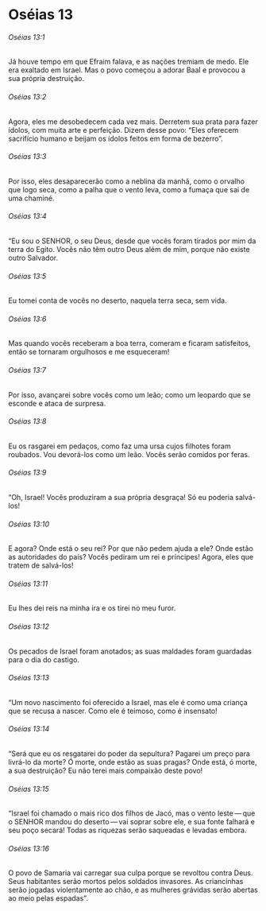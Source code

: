 # Oséias 13

###### Oséias 13:1

Já houve tempo em que Efraim falava, e as nações tremiam de medo. Ele era exaltado em Israel. Mas o povo começou a adorar Baal e provocou a sua própria destruição.

###### Oséias 13:2

Agora, eles me desobedecem cada vez mais. Derretem sua prata para fazer ídolos, com muita arte e perfeição. Dizem desse povo: “Eles oferecem sacrifício humano e beijam os ídolos feitos em forma de bezerro”.

###### Oséias 13:3

Por isso, eles desaparecerão como a neblina da manhã, como o orvalho que logo seca, como a palha que o vento leva, como a fumaça que sai de uma chaminé.

###### Oséias 13:4

“Eu sou o SENHOR, o seu Deus, desde que vocês foram tirados por mim da terra do Egito. Vocês não têm outro Deus além de mim, porque não existe outro Salvador.

###### Oséias 13:5

Eu tomei conta de vocês no deserto, naquela terra seca, sem vida.

###### Oséias 13:6

Mas quando vocês receberam a boa terra, comeram e ficaram satisfeitos, então se tornaram orgulhosos e me esqueceram!

###### Oséias 13:7

Por isso, avançarei sobre vocês como um leão; como um leopardo que se esconde e ataca de surpresa.

###### Oséias 13:8

Eu os rasgarei em pedaços, como faz uma ursa cujos filhotes foram roubados. Vou devorá-los como um leão. Vocês serão comidos por feras.

###### Oséias 13:9

“Oh, Israel! Vocês produziram a sua própria desgraça! Só eu poderia salvá-los!

###### Oséias 13:10

E agora? Onde está o seu rei? Por que não pedem ajuda a ele? Onde estão as autoridades do país? Vocês pediram um rei e príncipes! Agora, eles que tratem de salvá-los!

###### Oséias 13:11

Eu lhes dei reis na minha ira e os tirei no meu furor.

###### Oséias 13:12

Os pecados de Israel foram anotados; as suas maldades foram guardadas para o dia do castigo.

###### Oséias 13:13

“Um novo nascimento foi oferecido a Israel, mas ele é como uma criança que se recusa a nascer. Como ele é teimoso, como é insensato!

###### Oséias 13:14

“Será que eu os resgatarei do poder da sepultura? Pagarei um preço para livrá-lo da morte? Ó morte, onde estão as suas pragas? Onde está, ó morte, a sua destruição? Eu não terei mais compaixão deste povo!

###### Oséias 13:15

“Israel foi chamado o mais rico dos filhos de Jacó, mas o vento leste — que o SENHOR mandou do deserto — vai soprar sobre ele, e sua fonte falhará e seu poço secará! Todas as riquezas serão saqueadas e levadas embora.

###### Oséias 13:16

O povo de Samaria vai carregar sua culpa porque se revoltou contra Deus. Seus habitantes serão mortos pelos soldados invasores. As criancinhas serão jogadas violentamente ao chão, e as mulheres grávidas serão abertas ao meio pelas espadas”.

